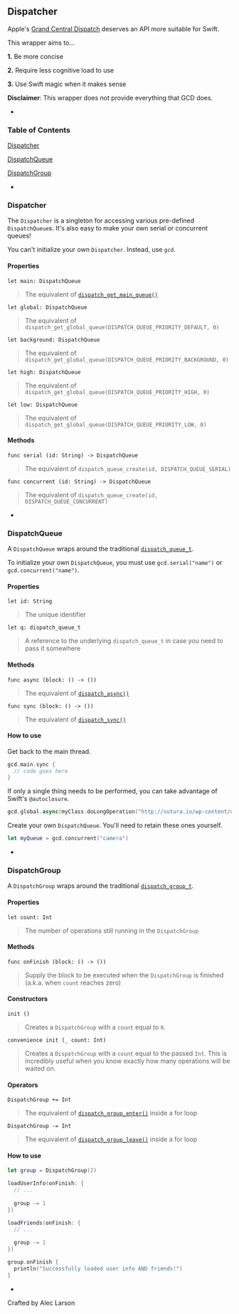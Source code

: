 ## Dispatcher

Apple's [Grand Central Dispatch](https://developer.apple.com/library/mac/documentation/performance/reference/gcd_libdispatch_ref/Reference/reference.html) deserves an API more suitable for Swift.

This wrapper aims to...

**1.** Be more concise

**2.** Require less cognitive load to use

**3.** Use Swift magic when it makes sense

**Disclaimer**: This wrapper does not provide everything that GCD does.

-

### Table of Contents

[Dispatcher](https://github.com/aleclarson/swift-dispatcher#dispatcher-1)

[DispatchQueue](https://github.com/aleclarson/swift-dispatcher#dispatchqueue)

[DispatchGroup](https://github.com/aleclarson/swift-dispatcher#dispatchgroup)

-

### Dispatcher

The `Dispatcher` is a singleton for accessing various pre-defined `DispatchQueue`s. It's also easy to make your own serial or concurrent queues!

You can't initialize your own `Dispatcher`. Instead, use `gcd`.

#### Properties

`let main: DispatchQueue`

> The equivalent of [`dispatch_get_main_queue()`](https://developer.apple.com/library/mac/documentation/performance/reference/gcd_libdispatch_ref/Reference/reference.html#//apple_ref/doc/uid/TP40008079-CH2-SW11)

`let global: DispatchQueue`

> The equivalent of `dispatch_get_global_queue(DISPATCH_QUEUE_PRIORITY_DEFAULT, 0)`

`let background: DispatchQueue`

> The equivalent of `dispatch_get_global_queue(DISPATCH_QUEUE_PRIORITY_BACKGROUND, 0)`

`let high: DispatchQueue`

> The equivalent of `dispatch_get_global_queue(DISPATCH_QUEUE_PRIORITY_HIGH, 0)`

`let low: DispatchQueue`

> The equivalent of `dispatch_get_global_queue(DISPATCH_QUEUE_PRIORITY_LOW, 0)`

#### Methods

`func serial (id: String) -> DispatchQueue`

> The equivalent of `dispatch_queue_create(id, DISPATCH_QUEUE_SERIAL)`

`func concurrent (id: String) -> DispatchQueue`

> The equivalent of `dispatch_queue_create(id, DISPATCH_QUEUE_CONCURRENT)`

-

### DispatchQueue

A `DispatchQueue` wraps around the traditional [`dispatch_queue_t`](https://developer.apple.com/library/mac/documentation/performance/reference/gcd_libdispatch_ref/Reference/reference.html#//apple_ref/doc/uid/TP40008079-CH102-SW8).

To initialize your own `DispatchQueue`, you must use `gcd.serial("name")` or `gcd.concurrent("name")`.

#### Properties

`let id: String`

> The unique identifier

`let q: dispatch_queue_t`

> A reference to the underlying `dispatch_queue_t` in case you need to pass it somewhere

#### Methods

`func async (block: () -> ())`

> The equivalent of [`dispatch_async()`](https://developer.apple.com/library/mac/documentation/performance/reference/gcd_libdispatch_ref/Reference/reference.html#//apple_ref/doc/uid/TP40008079-CH2-SW7)

`func sync (block: () -> ())`

> The equivalent of [`dispatch_sync()`](https://developer.apple.com/library/mac/documentation/performance/reference/gcd_libdispatch_ref/Reference/reference.html#//apple_ref/doc/uid/TP40008079-CH2-SW17)

#### How to use

Get back to the main thread.

```Swift
gcd.main.sync {
  // code goes here
}
```

If only a single thing needs to be performed, you can take advantage of Swift's `@autoclosure`.

```Swift
gcd.global.async(myClass.doLongOperation("http://sutura.io/wp-content/uploads/2014/08/Aug8th-techweekly.jpg", true))
```

Create your own `DispatchQueue`. You'll need to retain these ones yourself.

```Swift
let myQueue = gcd.concurrent("camera")
```

-

### DispatchGroup

A `DispatchGroup` wraps around the traditional [`dispatch_group_t`](https://developer.apple.com/library/mac/documentation/performance/reference/gcd_libdispatch_ref/Reference/reference.html#//apple_ref/doc/uid/TP40008079-CH102-SW3).

#### Properties

`let count: Int`

> The number of operations still running in the `DispatchGroup`


#### Methods

`func onFinish (block: () -> ())`

> Supply the block to be executed when the `DispatchGroup` is finished (a.k.a. when `count` reaches zero)


#### Constructors

`init ()`

> Creates a `DispatchGroup` with a `count` equal to `0`.

`convenience init (_ count: Int)`

> Creates a `DispatchGroup` with a `count` equal to the passed `Int`. This is incredibly useful when you know exactly how many operations will be waited on.

#### Operators

`DispatchGroup += Int`

> The equivalent of [`dispatch_group_enter()`](https://developer.apple.com/library/mac/documentation/performance/reference/gcd_libdispatch_ref/Reference/reference.html#//apple_ref/doc/uid/TP40008079-CH2-SW23) inside a for loop

`DispatchGroup -= Int`

> The equivalent of [`dispatch_group_leave()`](https://developer.apple.com/library/mac/documentation/performance/reference/gcd_libdispatch_ref/Reference/reference.html#//apple_ref/doc/uid/TP40008079-CH2-SW24) inside a for loop

#### How to use

```Swift
let group = DispatchGroup(2)

loadUserInfo(onFinish: {
  // ...
  
  group -= 1
})

loadFriends(onFinish: {
  // ...
  
  group -= 1
})

group.onFinish {
  println("Successfully loaded user info AND friends!")
}
```

-

Crafted by Alec Larson
